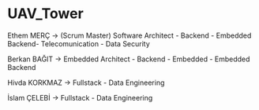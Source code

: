 # UAV_Tower
Ethem MERÇ -> (Scrum Master) Software Architect - Backend - Embedded Backend- Telecomunication - Data Security

Berkan BAĞIT -> Embedded Architect - Backend - Embedded - Embedded Backend

Hivda KORKMAZ -> Fullstack - Data Engineering

İslam ÇELEBİ -> Fullstack - Data Engineering
